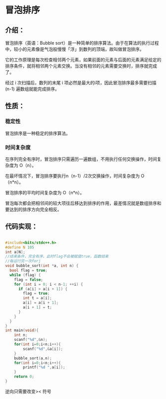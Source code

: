 # 冒泡排序

## 介绍：

冒泡排序（英语：Bubble sort）是一种简单的排序算法。由于在算法的执行过程中，较小的元素像是气泡般慢慢「浮」到数列的顶端，故叫做冒泡排序。

它的工作原理是每次检查相邻两个元素，如果前面的元素与后面的元素满足给定的排序条件，就将相邻两个元素交换。当没有相邻的元素需要交换时，排序就完成了。

经过 i 次扫描后，数列的末尾 i 项必然是最大的i项，因此冒泡排序最多需要扫描 (n-1) 遍数组就能完成排序。

## 性质：

### 稳定性

冒泡排序是一种稳定的排序算法。

### 时间复杂度

在序列完全有序时，冒泡排序只需遍历一遍数组，不用执行任何交换操作，时间复杂度为 O（n）。

在最坏情况下，冒泡排序要执行n（n-1）/2次交换操作，时间复杂度为 O（n*n）。

冒泡排序的平均时间复杂度为 O（n*n）。

冒泡每次都会把相邻间的较大项往后移达到排序的作用，最差情况就是数组排序和要达到的排序方向完全相反。

## 代码实现：

```c++

#include<bits/stdc++.h>
#define N 105
int a[N];
//结束条件，完全有序。此时flag不会被赋值true，函数结束
//每运行完一次forj
void bubble_sort(int *a, int n) {
  bool flag = true;
  while (flag) {
    flag = false;
    for (int i = 0; i < n-1; ++i) {
      if (a[i] > a[i + 1]) {
        flag = true;
        int t = a[i];
        a[i] = a[i + 1];
        a[i + 1] = t;
      }
    }
  }
}
int main(void){
    int n;
    scanf("%d",&n);
    for(int i=0;i<n;i++){
        scanf("%d",&a[i]);
    }
    bubble_sort(a,n);
    for(int i=0;i<n;i++){
        printf("%d ",a[i]);
    }
    return 0;
}
```

逆向只需要改变>< 符号
